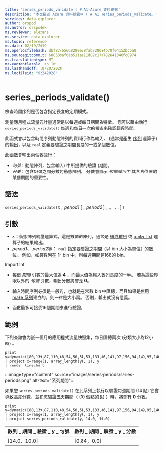```yaml
---
title: 'series_periods_validate ( # A1-Azure 資料總管'
description: '本文描述 Azure 資料總管中 ( # A1 series_periods_validate。'
services: data-explorer
author: orspod
ms.author: orspodek
ms.reviewer: alexans
ms.service: data-explorer
ms.topic: reference
ms.date: 02/19/2019
ms.openlocfilehash: dbf87c65668289e58fab7280a4b70f04152bcba8
ms.sourcegitcommit: 608539af6ab511aa11d82c17b782641340fc8974
ms.translationtype: MT
ms.contentlocale: zh-TW
ms.lasthandoff: 10/20/2020
ms.locfileid: "92242028"
---
```

# <a name="series_periods_validate"></a>series_periods_validate()

檢查時間序列是否包含指定長度的定期模式。  

測量應用程式流量的計量通常是以每週或每日期間為特徵。 您可以藉由執行 `series_periods_validate()` 每週和每日一次的檢查來確認這段時間。

此函式會以包含時間序列動態陣列的資料行作為輸入， (通常是產生 [序列](make-seriesoperator.md) 運算子) 的輸出，以及 `real` 定義要驗證之期間長度的一或多個數位。

此函數會輸出兩個數據行：
* *句號*：動態陣列，包含輸入) 中所提供的驗證 (期間。
* *分數*：包含0和1之間分數的動態陣列。 分數會顯示 *句號陣列中* 其各自位置的某個期間的重要性。

## <a name="syntax"></a>語法

`series_periods_validate(`*x* `,` *period1* [ `,` *period2* ] `,` 。 . . ] `)`

## <a name="arguments"></a>引數

* *x*：動態陣列純量運算式，這是數值的陣列，通常是 [構成數列](make-seriesoperator.md) 或 [make_list](makelist-aggfunction.md) 運算子的結果輸出。
* *period1*、 *period2*等： `real` 指定要驗證之期間（以 bin 大小為單位）的數位。 例如，如果數列在 1h bin 中，則每週期間是168的 bin。

> [!IMPORTANT]
> * 每個 *期間* 引數的最大值為 **4** ，而最大值為輸入數列長度的一半。 若為這些界限以外的 *句號* 引數，輸出分數將會是 **0**。
>
> * 輸入時間序列必須是一般的，也就是在常數 bin 中匯總，而且如果是使用 [make 系列](make-seriesoperator.md)建立的，則一律是大小寫。 否則，輸出就沒有意義。
> 
> * 函數最多可接受16個期間來進行驗證。

## <a name="example"></a>範例

下列查詢會內嵌一個月的應用程式流量快照集，每日匯總兩次 (分類大小為12小時) 。

<!-- csl: https://help.kusto.windows.net:443/Samples -->
```kusto
print y=dynamic([80,139,87,110,68,54,50,51,53,133,86,141,97,156,94,149,95,140,77,61,50,54,47,133,72,152,94,148,105,162,101,160,87,63,53,55,54,151,103,189,108,183,113,175,113,178,90,71,62,62,65,165,109,181,115,182,121,178,114,170])
| project x=range(1, array_length(y), 1), y  
| render linechart 
```

:::image type="content" source="images/series-periods/series-periods.png" alt-text="系列期間":::

如果您 `series_periods_validate()` 在此系列上執行以驗證每週期間 (14 點) 它會導致高度分數，並在您驗證五天期間（ (10 個點的長) ）時，將會有 **0** 分數。

<!-- csl: https://help.kusto.windows.net:443/Samples -->
```kusto
print y=dynamic([80,139,87,110,68,54,50,51,53,133,86,141,97,156,94,149,95,140,77,61,50,54,47,133,72,152,94,148,105,162,101,160,87,63,53,55,54,151,103,189,108,183,113,175,113,178,90,71,62,62,65,165,109,181,115,182,121,178,114,170])
| project x=range(1, array_length(y), 1), y  
| project series_periods_validate(y, 14.0, 10.0)
```

| 數列 \_ 期間 \_ 驗證 \_ y \_ 句號  | 數列 \_ 期間 \_ 驗證 \_ y \_ 分數 |
|-------------|-------------------|
| [14.0，10.0] | [0.84，0.0]  |
